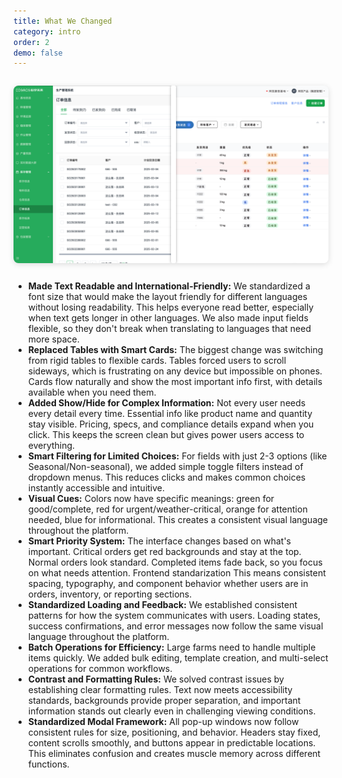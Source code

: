 ```yaml
---
title: What We Changed
category: intro
order: 2
demo: false
---
```


<!-- Centered 16:9 Aspect Ratio Before/After Image Comparison Slider for Markdown, with Green Drag and Hover Color -->

<style>
.center-container {
  display: flex;
  justify-content: center;
  align-items: center;
  width: 100%;
  margin: 2em 0;
}
.comparison-slider-wrapper {
  position: relative;
  width: 640px;
  max-width: 100%;
  aspect-ratio: 16 / 9;
}
.comparison-slider {
  position: absolute;
  inset: 0;
  width: 100%;
  height: 100%;
  overflow: hidden;
  border-radius: 8px;
  box-shadow: 0 2px 10px #0002;
  user-select: none;
  background: #eee;
  display: block;
}
.comparison-slider img {
  position: absolute;
  width: 100%;
  height: 100%;
  object-fit: cover;
  top: 0; left: 0;
}
.comparison-slider .after-image {
  clip-path: inset(0 0 0 50%);
  transition: clip-path 0.1s;
}
.comparison-slider .slider-handle {
  position: absolute;
  top: 0; left: 50%;
  width: 8px; height: 100%;
  background: #fff;
  cursor: ew-resize;
  box-shadow: 0 0 4px #0005;
  border-radius: 2px;
  transition: background 0.2s;
  z-index: 2;
}
.comparison-slider .slider-handle:hover,
.comparison-slider .slider-handle.dragging {
  background: #4FA147;
}
</style>

<div class="center-container">
  <div class="comparison-slider-wrapper">
    <div class="comparison-slider" id="mySlider">
      <img src="../../public/assets/before.png" alt="Before">
      <img src="../../public/assets/after.png" class="after-image" alt="After">
      <div class="slider-handle"></div>
    </div>
  </div>
</div>

<script>
(function() {
  const slider = document.getElementById('mySlider');
  const after = slider.querySelector('.after-image');
  const handle = slider.querySelector('.slider-handle');
  let dragging = false;

  function setSlider(x) {
    const rect = slider.getBoundingClientRect();
    let pct = Math.max(0, Math.min(1, (x - rect.left) / rect.width));
    handle.style.left = (pct * 100) + '%';
    after.style.clipPath = `inset(0 0 0 ${pct * 100}%)`;
  }

  function onDown(e) {
    dragging = true;
    document.body.style.userSelect = 'none';
    handle.classList.add('dragging');
  }
  function onUp(e) {
    dragging = false;
    document.body.style.userSelect = '';
    handle.classList.remove('dragging');
  }
  function onMove(e) {
    if (!dragging) return;
    let x = e.touches ? e.touches[0].clientX : e.clientX;
    setSlider(x);
  }

  handle.addEventListener('mousedown', onDown);
  window.addEventListener('mouseup', onUp);
  window.addEventListener('mousemove', onMove);

  handle.addEventListener('touchstart', onDown);
  window.addEventListener('touchend', onUp);
  window.addEventListener('touchmove', onMove);

  // Set initial position
  setSlider(slider.getBoundingClientRect().left + slider.offsetWidth / 2);
})();
</script>

- **Made Text Readable and International-Friendly:** We standardized a font size that would make the layout friendly for different languages without losing readability. This helps everyone read better, especially when text gets longer in other languages. We also made input fields flexible, so they don't break when translating to languages that need more space.
- **Replaced Tables with Smart Cards:** The biggest change was switching from rigid tables to flexible cards. Tables forced users to scroll sideways, which is frustrating on any device but impossible on phones. Cards flow naturally and show the most important info first, with details available when you need them.
- **Added Show/Hide for Complex Information:** Not every user needs every detail every time. Essential info like product name and quantity stay visible. Pricing, specs, and compliance details expand when you click. This keeps the screen clean but gives power users access to everything.
- **Smart Filtering for Limited Choices:** For fields with just 2-3 options (like Seasonal/Non-seasonal), we added simple toggle filters instead of dropdown menus. This reduces clicks and makes common choices instantly accessible and intuitive.
- **Visual Cues:** Colors now have specific meanings: green for good/complete, red for urgent/weather-critical, orange for attention needed, blue for informational. This creates a consistent visual language throughout the platform.
- **Smart Priority System:** The interface changes based on what's important. Critical orders get red backgrounds and stay at the top. Normal orders look standard. Completed items fade back, so you focus on what needs attention. Frontend standarization This means consistent spacing, typography, and component behavior whether users are in orders, inventory, or reporting sections.
- **Standardized Loading and Feedback:** We established consistent patterns for how the system communicates with users. Loading states, success confirmations, and error messages now follow the same visual language throughout the platform.
- **Batch Operations for Efficiency:** Large farms need to handle multiple items quickly. We added bulk editing, template creation, and multi-select operations for common workflows.
- **Contrast and Formatting Rules:** We solved contrast issues by establishing clear formatting rules. Text now meets accessibility standards, backgrounds provide proper separation, and important information stands out clearly even in challenging viewing conditions.
- **Standardized Modal Framework:** All pop-up windows now follow consistent rules for size, positioning, and behavior. Headers stay fixed, content scrolls smoothly, and buttons appear in predictable locations. This eliminates confusion and creates muscle memory across different functions.